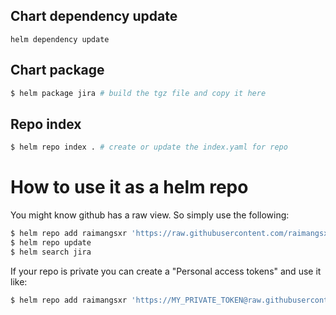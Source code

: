 ## Chart dependency update

`helm dependency update`

## Chart package
```bash
$ helm package jira # build the tgz file and copy it here
```

## Repo index
```bash
$ helm repo index . # create or update the index.yaml for repo
```

# How to use it as a helm repo

You might know github has a raw view. So simply use the following:

```bash
$ helm repo add raimangsxr 'https://raw.githubusercontent.com/raimangsxr/charts'
$ helm repo update
$ helm search jira
```

If your repo is private you can create a "Personal access tokens" and use it like:

```bash
$ helm repo add raimangsxr 'https://MY_PRIVATE_TOKEN@raw.githubusercontent.com/raimangsxr/charts'
```
